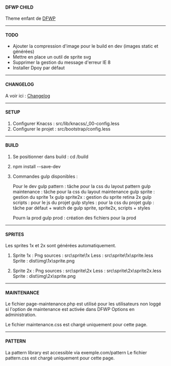 #### DFWP CHILD
Theme enfant de [DFWP](https://github.com/posykrat/dfwp)

----------

#### TODO
- Ajouter la compression d'image pour le build en dev (images static et générées)
- Mettre en place un outil de sprite svg
- Supprimer la gestion du message d'erreur IE 8 
- Installer Dpoy par défaut

----------

#### CHANGELOG
A voir ici : [Changelog](https://github.com/posykrat/dfwp_child/blob/master/changelog.md)

----------

#### SETUP

1. Configurer Knacss : src/lib/knacss/_00-config.less
2. Configurer le projet : src/bootstrap/config.less

----------

#### BUILD
1. Se positionner dans build : cd /build
2. npm install --save-dev
3. Commandes gulp disponibles :

	Pour le dev
	gulp pattern : tâche pour la css du layout pattern
	gulp maintenance : tâche pour la css du layout maintenance
	gulp sprite : gestion du sprite 1x
	gulp sprite2x : gestion du sprite retina 2x
	gulp scripts : pour le js du projet
	gulp styles : pour la css du projet
	gulp : tâche par défaut + watch de gulp sprite, sprite2x, scripts + styles
	
	Pourn la prod
	gulp prod : création des fichiers pour la prod

----------

#### SPRITES
Les sprites 1x et 2x sont générées automatiquement.

1. Sprite 1x :
	Png sources : src\sprite\1x
	Less : src\sprite\1x\sprite.less
	Sprite : dist\img\1x\sprite.png

1. Sprite 2x :
	Png sources : src\sprite\2x
	Less : src\sprite\2x\sprite2x.less
	Sprite : dist\img\2x\sprite.png

----------

#### MAINTENANCE
Le fichier page-maintenance.php est utilisé pour les utilisateurs non loggé si l'option de
maintenance est activée dans DFWP Options en administration.

Le fichier maintenance.css est chargé uniquement pour cette page.

----------

#### PATTERN
La pattern library est accessible via exemple.com/pattern
Le fichier pattern.css est chargé uniquement pour cette page.

